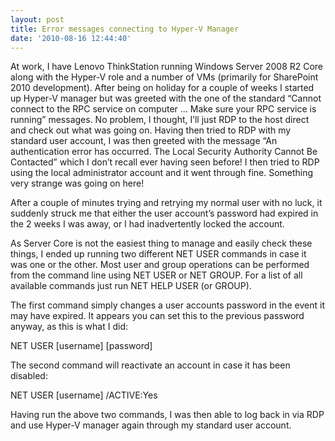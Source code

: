 ```yaml
---
layout: post
title: Error messages connecting to Hyper-V Manager
date: '2010-08-16 12:44:40'
---
```


At work, I have Lenovo ThinkStation running Windows Server 2008 R2 Core along with the Hyper-V role and a number of VMs (primarily for SharePoint 2010 development). After being on holiday for a couple of weeks I started up Hyper-V manager but was greeted with the one of the standard “Cannot connect to the RPC service on computer ... Make sure your RPC service is running” messages. No problem, I thought, I’ll just RDP to the host direct and check out what was going on. Having then tried to RDP with my standard user account, I was then greeted with the message “An authentication error has occurred. The Local Security Authority Cannot Be Contacted” which I don’t recall ever having seen before! I then tried to RDP using the local administrator account and it went through fine. Something very strange was going on here!

After a couple of minutes trying and retrying my normal user with no luck, it suddenly struck me that either the user account’s password had expired in the 2 weeks I was away, or I had inadvertently locked the account.

As Server Core is not the easiest thing to manage and easily check these things, I ended up running two different NET USER commands in case it was one or the other. Most user and group operations can be performed from the command line using NET USER or NET GROUP. For a list of all available commands just run NET HELP USER (or GROUP).

The first command simply changes a user accounts password in the event it may have expired. It appears you can set this to the previous password anyway, as this is what I did:

NET USER [username] [password]

The second command will reactivate an account in case it has been disabled:

NET USER [username] /ACTIVE:Yes

Having run the above two commands, I was then able to log back in via RDP and use Hyper-V manager again through my standard user account.